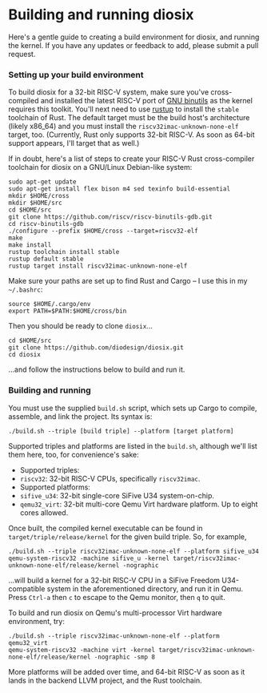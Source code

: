 # Building and running diosix

Here's a gentle guide to creating a build environment for diosix, and running the kernel. If you have any updates
or feedback to add, please submit a pull request.

### Setting up your build environment

To build diosix for a 32-bit RISC-V system, make sure you've cross-compiled and installed the latest RISC-V port of
[GNU binutils](https://github.com/riscv/riscv-binutils-gdb) as the kernel requires this toolkit. You'll next need to
use [rustup](https://rustup.rs/) to install the `stable` toolchain of Rust. The default target must be the build
host's architecture (likely x86_64) and you must install the `riscv32imac-unknown-none-elf` target, too.
(Currently, Rust only supports 32-bit RISC-V. As soon as 64-bit support appears, I'll target that as well.)

If in doubt, here's a list of steps to create your RISC-V Rust cross-compiler toolchain for diosix on a GNU/Linux
Debian-like system:

```
sudo apt-get update
sudo apt-get install flex bison m4 sed texinfo build-essential
mkdir $HOME/cross
mkdir $HOME/src
cd $HOME/src
git clone https://github.com/riscv/riscv-binutils-gdb.git
cd riscv-binutils-gdb
./configure --prefix $HOME/cross --target=riscv32-elf
make
make install
rustup toolchain install stable
rustup default stable
rustup target install riscv32imac-unknown-none-elf
```

Make sure your paths are set up to find Rust and Cargo – I use this in my `~/.bashrc`:

```
source $HOME/.cargo/env
export PATH=$PATH:$HOME/cross/bin
```

Then you should be ready to clone `diosix`...

```
cd $HOME/src
git clone https://github.com/diodesign/diosix.git
cd diosix
```

...and follow the instructions below to build and run it.

### Building and running

You must use the supplied `build.sh` script, which sets up Cargo to compile, assemble, and link the project.
Its syntax is:

`./build.sh --triple [build triple] --platform [target platform]`

Supported triples and platforms are listed in the `build.sh`, although we'll list them here, too,
for convenience's sake:

* Supported triples:
 * `riscv32`: 32-bit RISC-V CPUs, specifically `riscv32imac`.
* Supported platforms:
 * `sifive_u34`: 32-bit single-core SiFive U34 system-on-chip.
 * `qemu32_virt`: 32-bit multi-core Qemu Virt hardware platform. Up to eight cores allowed.

Once built, the compiled kernel executable can be found in `target/triple/release/kernel` for the given
build triple. So, for example,

```
./build.sh --triple riscv32imac-unknown-none-elf --platform sifive_u34
qemu-system-riscv32 -machine sifive_u -kernel target/riscv32imac-unknown-none-elf/release/kernel -nographic
```

...will build a kernel for a 32-bit RISC-V CPU in a SiFive Freedom U34-compatible system in the
aforementioned directory, and run it in Qemu. Press `Ctrl-a` then `c` to escape to the Qemu monitor, then `q` to quit.

To build and run diosix on Qemu's multi-processor Virt hardware environment, try:

```
./build.sh --triple riscv32imac-unknown-none-elf --platform qemu32_virt
qemu-system-riscv32 -machine virt -kernel target/riscv32imac-unknown-none-elf/release/kernel -nographic -smp 8
```

More platforms will be added over time, and 64-bit RISC-V as soon as it lands in the backend LLVM project,
and the Rust toolchain.
